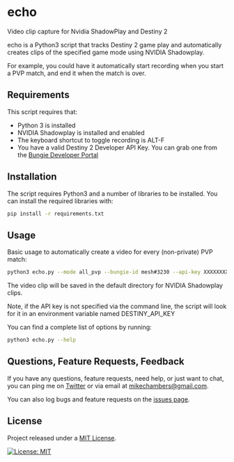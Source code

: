 # echo

Video clip capture for Nvidia ShadowPlay and Destiny 2

echo is a Python3 script that tracks Destiny 2 game play and automatically creates clips of the specified game mode using NVIDIA Shadowplay.

For example, you could have it automatically start recording when you start a PVP match, and end it when the match is over.

## Requirements

This script requires that:

-   Python 3 is installed
-   NVIDIA Shadowplay is installed and enabled
-   The keyboard shortcut to toggle recording is ALT-F
-   You have a valid Destiny 2 Developer API Key. You can grab one from the [Bungie Developer Portal](https://www.bungie.net/en/User/API)

## Installation

The script requires Python3 and a number of libraries to be installed. You can install the required libraries with:

```bash
pip install -r requirements.txt
```

## Usage

Basic usage to automatically create a video for every (non-private) PVP match:

```bash
python3 echo.py --mode all_pvp --bungie-id mesh#3230 --api-key XXXXXXXXXXXXXXXXXXXXX
```

The video clip will be saved in the default directory for NVIDIA Shadowplay clips.

Note, if the API key is not specified via the command line, the script will look for it in an environment variable named DESTINY_API_KEY

You can find a complete list of options by running:

```bash
python3 echo.py --help
```

## Questions, Feature Requests, Feedback

If you have any questions, feature requests, need help, or just want to chat, you can ping me on [Twitter](https://twitter.com/mesh) or via email at [mikechambers@gmail.com](mailto:mikechambers@gmail.com).

You can also log bugs and feature requests on the [issues page](https://github.com/mikechambers/echo/issues).

## License

Project released under a [MIT License](LICENSE.md).

[![License: MIT](https://img.shields.io/badge/License-MIT-orange.svg)](LICENSE.md)

